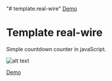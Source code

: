 "# template.real-wire" 
[Demo](https://ruslan-l.github.io/real-wire/)
# Template real-wire

Simple countdown counter in javaScript.

![alt text](https://ruslan-l.github.io/real-wire/git/readme/header.jpg?v=02)

[Demo](https://ruslan-l.github.io/real-wire/)
